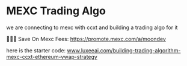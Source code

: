 # MEXC Trading Algo

we are connecting to mexc with ccxt and building a trading algo for it

🧠🧠🧠 Save On Mexc Fees: https://promote.mexc.com/a/moondev

here is the starter code: www.luxeeai.com/building-trading-algorithm-mexc-ccxt-ethereum-vwap-strategy